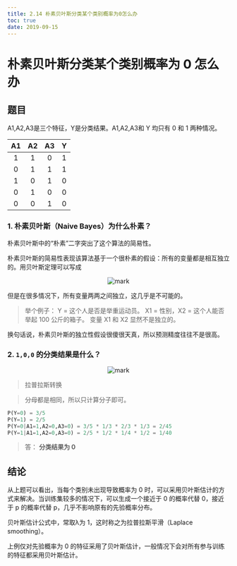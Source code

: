 ```yaml
---
title: 2.14 朴素贝叶斯分类某个类别概率为0怎么办
toc: true
date: 2019-09-15
---
```

# 朴素贝叶斯分类某个类别概率为 0 怎么办


## 题目

A1,A2,A3是三个特征，Y是分类结果。A1,A2,A3和 Y 均只有 0 和 1 两种情况。

|A1|A2|A3|Y|
|:---:|:---:|:---:|:---:|
|1|1|0|1|
|0|1|1|1|
|1|0|1|0|
|0|1|0|0|
|0|0|1|0|

### 1. 朴素贝叶斯（Naive Bayes）为什么朴素？

朴素贝叶斯中的“朴素”二字突出了这个算法的简易性。

朴素贝叶斯的简易性表现该算法基于一个很朴素的假设：所有的变量都是相互独立的。用贝叶斯定理可以写成

<center>

![mark](http://images.iterate.site/blog/image/20190915/wpCJYbawMWtN.png?imageslim)

</center>

但是在很多情况下，所有变量两两之间独立，这几乎是不可能的。

> 举个例子：
> Y = 这个人是否是举重运动员。
> X1 = 性别，X2 = 这个人能否举起 100 公斤的箱子。
> 变量 X1 和 X2 显然不是独立的。

换句话说，朴素贝叶斯的独立性假设很傻很天真，所以预测精度往往不是很高。

### 2. `1,0,0` 的分类结果是什么？

<center>

![mark](http://images.iterate.site/blog/image/20190915/dmWsV6vVLD1P.png?imageslim)

</center>

> 拉普拉斯转换

> 分母都是相同，所以只计算分子即可。

```python
P(Y=0) = 3/5
P(Y=1) = 2/5
P(Y=0|A1=1,A2=0,A3=0) = 3/5 * 1/3 * 2/3 * 1/3 = 2/45
P(Y=1|A1=1,A2=0,A3=0) = 2/5 * 1/2 * 1/4 * 1/2 = 1/40
```

> 答： **分类结果为 0**

## 结论

从上题可以看出，当每个类别未出现导致概率为 0 时，可以采用贝叶斯估计的方式来解决。当训练集较多的情况下，可以生成一个接近于 0 的概率代替 0，接近于 p 的概率代替 p，几乎不影响原有的先验概率分布。

贝叶斯估计公式中，常取λ为 1，这时称之为拉普拉斯平滑（Laplace smoothing）。

上例仅对先验概率为 0 的特征采用了贝叶斯估计，一般情况下会对所有参与训练的特征都采用贝叶斯估计。

